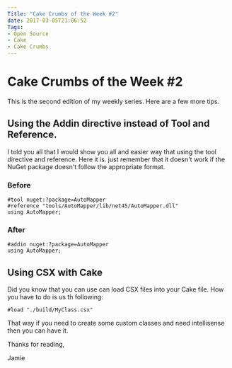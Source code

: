 ```yaml
---
Title: "Cake Crumbs of the Week #2"
date: 2017-03-05T21:06:52
Tags: 
- Open Source
- Cake
- Cake Crumbs
---
```

# Cake Crumbs of the Week #2

This is the second edition of my weekly series.  Here are a few more tips.

## Using the Addin directive instead of Tool and Reference.

I told you all that I would show you all and easier way that using the tool directive and reference.  Here it is. just remember that it doesn't work if the NuGet package doesn't follow the appropriate format.

### Before 

```
#tool nuget:?package=AutoMapper
#reference "tools/AutoMapper/lib/net45/AutoMapper.dll"
using AutoMapper;
```

### After

```
#addin nuget:?package=AutoMapper
using AutoMapper;
```

## Using CSX with Cake

Did you know that you can use can load CSX files into your Cake file.  How you have to do is us th following:

```
#load "./build/MyClass.csx"
```

That way if you need to create some custom classes and need intellisense then you can have it.

Thanks for reading,

Jamie
